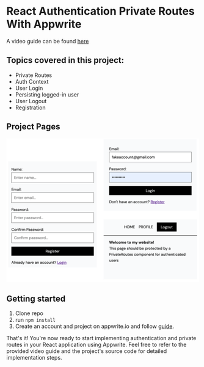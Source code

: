 # React Authentication Private Routes With Appwrite

A video guide can be found [here](video-notes.md)

## **Topics covered in this project:**

- Private Routes
- Auth Context
- User Login
- Persisting logged-in user
- User Logout
- Registration

## Project Pages

<img src="images/demo.png">

## Getting started

1. Clone repo
3. run `npm install`
4. Create an account and project on appwrite.io and follow [guide](video-notes.md#appwrite-console-setup--config).


That's it! You're now ready to start implementing authentication and private routes in your React application using Appwrite. Feel free to refer to the provided video guide and the project's source code for detailed implementation steps.
